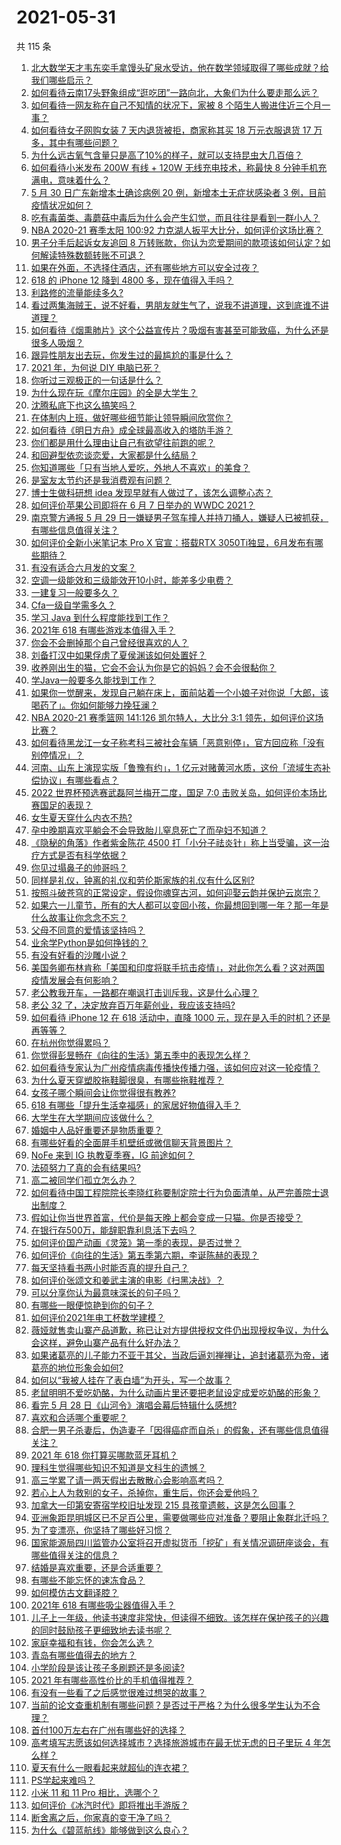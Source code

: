 # 2021-05-31

共 115 条

<!-- BEGIN -->
<!-- 最后更新时间 Mon May 31 2021 14:38:48 GMT+0800 (China Standard Time) -->

1. [北大数学天才韦东奕手拿馒头矿泉水受访，他在数学领域取得了哪些成就？给我们哪些启示？](https://www.zhihu.com/question/462169322)
2. [如何看待云南17头野象组成“逛吃团”一路向北，大象们为什么要走那么远？](https://www.zhihu.com/question/461852940)
3. [如何看待一网友称在自己不知情的状况下，家被 8
   个陌生人搬进住近三个月一事？](https://www.zhihu.com/question/461252891)
4. [如何看待女子网购女装 7 天内退货被拒，商家称其买 18 万元衣服退货 17
   万多，其中有哪些问题？](https://www.zhihu.com/question/462187108)
5. [为什么远古氧气含量只是高了10%的样子，就可以支持昆虫大几百倍？](https://www.zhihu.com/question/457554177)
6. [如何看待小米发布 200W 有线 + 120W 无线充电技术，称最快 8
   分钟手机充满电，意味着什么？](https://www.zhihu.com/question/462341175)
7. [5 月 30 日广东新增本土确诊病例 20 例，新增本土无症状感染者 3
   例，目前疫情状况如何？](https://www.zhihu.com/question/462329261)
8. [吃有毒菌类、毒蘑菇中毒后为什么会产生幻觉，而且往往是看到一群小人？](https://www.zhihu.com/question/31962078)
9. [NBA 2020-21 赛季太阳 100:92
   力克湖人扳平大比分，如何评价这场比赛？](https://www.zhihu.com/question/462317455)
10. [男子分手后起诉女友追回 8
    万转账款，你认为恋爱期间的款项该如何认定？如何解读特殊数额转账不可退？](https://www.zhihu.com/question/462336179)
11. [如果在外面，不选择住酒店，还有哪些地方可以安全过夜？](https://www.zhihu.com/question/460644032)
12. [618 的 iPhone 12 降到 4800
    多，现在值得入手吗？](https://www.zhihu.com/question/462118314)
13. [利路修的流量能续多久?](https://www.zhihu.com/question/461929162)
14. [看过两集海贼王，说不好看，男朋友就生气了，说我不讲道理，这到底谁不讲道理？](https://www.zhihu.com/question/461150774)
15. [如何看待《烟熏肺片》这个公益宣传片？吸烟有害甚至可能致癌，为什么还是很多人吸烟？](https://www.zhihu.com/question/462173251)
16. [跟异性朋友出去玩，你发生过的最尴尬的事是什么？](https://www.zhihu.com/question/281832872)
17. [2021 年，为何说 DIY 电脑已死？](https://www.zhihu.com/question/458733560)
18. [你听过三观极正的一句话是什么？](https://www.zhihu.com/question/316797926)
19. [为什么现在玩《摩尔庄园》的全是大学生？](https://www.zhihu.com/question/54190459)
20. [沈腾私底下也这么搞笑吗？](https://www.zhihu.com/question/449715891)
21. [在体制内上班，做好哪些细节能让领导瞬间欣赏你？](https://www.zhihu.com/question/456666617)
22. [如何看待《明日方舟》成全球最高收入的塔防手游？](https://www.zhihu.com/question/461924842)
23. [你们都是用什么理由让自己有欲望往前跑的呢？](https://www.zhihu.com/question/461834180)
24. [和回避型依恋谈恋爱，大家都是什么结局？](https://www.zhihu.com/question/363459915)
25. [你知道哪些「只有当地人爱吃，外地人不喜欢」的美食？](https://www.zhihu.com/question/461730414)
26. [是室友太节约还是我消费观有问题？](https://www.zhihu.com/question/36835006)
27. [博士生做科研想 idea 发现早就有人做过了，该怎么调整心态？](https://www.zhihu.com/question/461732555)
28. [如何评价苹果公司即将在 6 月 7 日举办的 WWDC
    2021？](https://www.zhihu.com/question/452096384)
29. [南京警方通报 5 月 29
    日一嫌疑男子驾车撞人并持刀捅人，嫌疑人已被抓获，有哪些信息值得关注？](https://www.zhihu.com/question/462129219)
30. [如何评价全新小米笔记本 Pro X 官宣：搭载RTX
    3050Ti独显，6月发布有哪些期待？](https://www.zhihu.com/question/459262263)
31. [有没有适合六月发的文案？](https://www.zhihu.com/question/461809031)
32. [空调一级能效和三级能效开10小时，能差多少电费？](https://www.zhihu.com/question/329341284)
33. [一建复习一般要多久？](https://www.zhihu.com/question/381519363)
34. [Cfa一级自学需多久？](https://www.zhihu.com/question/46129772)
35. [学习 Java 到什么程度能找到工作？](https://www.zhihu.com/question/453327142)
36. [2021年 618 有哪些游戏本值得入手？](https://www.zhihu.com/question/457255423)
37. [你会不会删掉那个自己曾经很喜欢的人？](https://www.zhihu.com/question/460279038)
38. [刘备打汉中如果俘虏了夏侯渊该如何处置好？](https://www.zhihu.com/question/338347604)
39. [收养刚出生的猫，它会不会认为你是它的妈妈？会不会很黏你？](https://www.zhihu.com/question/305940883)
40. [学Java一般要多久能找到工作？](https://www.zhihu.com/question/456145745)
41. [如果你一觉醒来，发现自己躺在床上，面前站着一个小娘子对你说「大郎，该喝药了」。你如何能够力挽狂澜？](https://www.zhihu.com/question/435462083)
42. [NBA 2020-21 赛季篮网 141:126 凯尔特人，大比分 3:1
    领先，如何评价这场比赛？](https://www.zhihu.com/question/462321614)
43. [如何看待黑龙江一女子称考科三被社会车辆「恶意别停」，官方回应称「没有别停情况」？](https://www.zhihu.com/question/461986606)
44. [河南、山东上演现实版「鲁豫有约」，1
    亿元对赌黄河水质，这份「流域生态补偿协议」有哪些看点？](https://www.zhihu.com/question/461376984)
45. [2022 世界杯预选赛武磊阿兰梅开二度，国足 7:0
    击败关岛，如何评价本场比赛国足的表现？](https://www.zhihu.com/question/462270082)
46. [女生夏天穿什么内衣不热?](https://www.zhihu.com/question/393443526)
47. [孕中晚期喜欢平躺会不会导致胎儿窒息死亡了而孕妇不知道？](https://www.zhihu.com/question/412446157)
48. [《隐秘的角落》作者紫金陈花 4500
    打「小分子祛炎针」称上当受骗，这一治疗方式是否有科学依据？](https://www.zhihu.com/question/462183600)
49. [你见过塌鼻子的帅哥吗？](https://www.zhihu.com/question/272575994)
50. [同样是礼仪，钟离的礼仪和劳伦斯家族的礼仪有什么区别?](https://www.zhihu.com/question/462076147)
51. [按照斗破苍穹的正常设定，假设你魂穿古河，如何迎娶云韵并保护云岚宗？](https://www.zhihu.com/question/433945197)
52. [如果六一儿童节，所有的大人都可以变回小孩，你最想回到哪一年？那一年是什么故事让你念念不忘？](https://www.zhihu.com/question/459970640)
53. [父母不同意的爱情该坚持吗？](https://www.zhihu.com/question/460565339)
54. [业余学Python是如何挣钱的？](https://www.zhihu.com/question/455548118)
55. [有没有好看的沙雕小说？](https://www.zhihu.com/question/447469750)
56. [美国务卿布林肯称「美国和印度将联手抗击疫情」，对此你怎么看？这对两国疫情发展会有何影响？](https://www.zhihu.com/question/462187161)
57. [老公教我开车，一路都在嘲讽打击训斥我，这是什么心理？](https://www.zhihu.com/question/457328565)
58. [老公 32 了，决定放弃百万年薪创业，我应该支持吗?](https://www.zhihu.com/question/447327404)
59. [如何看待 iPhone 12 在 618 活动中，直降 1000
    元，现在是入手的时机？还是再等等？](https://www.zhihu.com/question/461312225)
60. [在杭州你觉得累吗？](https://www.zhihu.com/question/334468884)
61. [你觉得彭昱畅在《向往的生活》第五季中的表现怎么样？](https://www.zhihu.com/question/456372682)
62. [如何看待专家认为广州疫情病毒传播快传播力强，该如何应对这一轮疫情？](https://www.zhihu.com/question/462060673)
63. [为什么夏天穿塑胶拖鞋脚很臭，有哪些拖鞋推荐？](https://www.zhihu.com/question/30068966)
64. [女孩子哪个瞬间会让你觉得很有教养?](https://www.zhihu.com/question/364828906)
65. [618 有哪些「提升生活幸福感」的家居好物值得入手？](https://www.zhihu.com/question/459065790)
66. [大学生在大学期间应该做什么？](https://www.zhihu.com/question/336432615)
67. [婚姻中人品好重要还是物质重要？](https://www.zhihu.com/question/461252416)
68. [有哪些好看的全面屏手机壁纸或微信聊天背景图片？](https://www.zhihu.com/question/452591718)
69. [NoFe 来到 IG 执教夏季赛，IG 前途如何？](https://www.zhihu.com/question/461727805)
70. [法硕努力了真的会有结果吗?](https://www.zhihu.com/question/446536547)
71. [高二被同学们孤立怎么办？](https://www.zhihu.com/question/455842634)
72. [如何看待中国工程院院长李晓红称要制定院士行为负面清单，从严完善院士退出制度？](https://www.zhihu.com/question/462035659)
73. [假如让你当世界首富，代价是每天晚上都会变成一只猫。你是否接受？](https://www.zhihu.com/question/461811694)
74. [在银行存500万，能辞职靠利息活下去吗？](https://www.zhihu.com/question/347518117)
75. [如何评价国产动画《灵笼》第一季的表现，是否过誉？](https://www.zhihu.com/question/460671702)
76. [如何评价《向往的生活》第五季第六期，李诞陈赫的表现？](https://www.zhihu.com/question/461948636)
77. [每天坚持看书两小时能否真的提升自己？](https://www.zhihu.com/question/451546101)
78. [如何评价张颂文和姜武主演的电影《扫黑决战》？](https://www.zhihu.com/question/455752818)
79. [可以分享你认为最意味深长的句子吗？](https://www.zhihu.com/question/455777176)
80. [有哪些一眼便惊艳到你的句子？](https://www.zhihu.com/question/344902971)
81. [如何评价2021年电工杯数学建模？](https://www.zhihu.com/question/461882668)
82. [薇娅就售卖山寨产品道歉，称已让对方提供授权文件仍出现授权争议，为什么会这样，避免山寨产品有什么好办法？](https://www.zhihu.com/question/461988510)
83. [如果诸葛亮的儿子能力不亚于其父，当政后逼刘禅禅让，追封诸葛亮为帝，诸葛亮的地位形象会如何?](https://www.zhihu.com/question/461502132)
84. [如何以“我被人挂在了表白墙”为开头，写一个故事？](https://www.zhihu.com/question/461083286)
85. [老鼠明明不爱吃奶酪，为什么动画片里还要把老鼠设定成爱吃奶酪的形象？](https://www.zhihu.com/question/454363021)
86. [看完 5 月 28 日《山河令》演唱会幕后特辑什么感想?](https://www.zhihu.com/question/461930253)
87. [喜欢和合适哪个重要呢？](https://www.zhihu.com/question/459841372)
88. [合肥一男子杀妻后，伪造妻子「因得癌症而自杀」的假象，还有哪些信息值得关注？](https://www.zhihu.com/question/461886353)
89. [2021 年 618 你打算买哪款蓝牙耳机？](https://www.zhihu.com/question/461467494)
90. [理科生觉得哪些知识不知道是文科生的遗憾？](https://www.zhihu.com/question/270455074)
91. [高三学累了请一两天假出去散散心会影响高考吗？](https://www.zhihu.com/question/429739425)
92. [若心上人为救别的女子，杀掉你，重生后，你还会爱他吗？](https://www.zhihu.com/question/453623418)
93. [加拿大一印第安寄宿学校旧址发现 215
    具孩童遗骸，这是怎么回事？](https://www.zhihu.com/question/462022143)
94. [亚洲象距昆明城区已不足百公里，需要做哪些应对准备？要阻止象群北迁吗？](https://www.zhihu.com/question/462169548)
95. [为了变漂亮，你坚持了哪些好习惯？](https://www.zhihu.com/question/268216399)
96. [国家能源局四川监管办公室将召开虚拟货币「挖矿」有关情况调研座谈会，有哪些值得关注的信息？](https://www.zhihu.com/question/461664450)
97. [结婚是喜欢重要，还是合适重要？](https://www.zhihu.com/question/460938067)
98. [有哪些不能忘怀的速冻食品？](https://www.zhihu.com/question/22528844)
99. [如何模仿古文翻译腔？](https://www.zhihu.com/question/61017028)
100. [2021年 618 有哪些吸尘器值得入手？](https://www.zhihu.com/question/457255441)
101. [儿子上一年级，他读书速度非常快，但读得不细致。该怎样在保护孩子的兴趣的同时鼓励孩子更细致地去读书呢？](https://www.zhihu.com/question/411684396)
102. [家庭幸福和有钱，你会怎么选？](https://www.zhihu.com/question/461339158)
103. [青岛有哪些值得去的地方？](https://www.zhihu.com/question/268589944)
104. [小学阶段是该让孩子多刷题还是多阅读?](https://www.zhihu.com/question/387030054)
105. [2021 年有哪些高性价比的手机值得推荐？](https://www.zhihu.com/question/413851618)
106. [有没有一些看了之后感觉很难过想哭的故事？](https://www.zhihu.com/question/368019752)
107. [当前的论文查重机制有哪些问题？是否过于严格？为什么很多学生认为不合理？](https://www.zhihu.com/question/461310040)
108. [首付100万左右在广州有哪些好的选择？](https://www.zhihu.com/question/461992727)
109. [高考填写志愿该如何选择城市？选择旅游城市在最无忧无虑的日子里玩 4
     年怎么样？](https://www.zhihu.com/question/461473516)
110. [夏天有什么一眼看起来就超仙的连衣裙？](https://www.zhihu.com/question/451969750)
111. [PS学起来难吗？](https://www.zhihu.com/question/450407500)
112. [小米 11 和 11 Pro 相比，选哪个？](https://www.zhihu.com/question/451981720)
113. [如何评价《冰汽时代》即将推出手游版？](https://www.zhihu.com/question/460675839)
114. [断舍离之后，你家真的变干净了吗？](https://www.zhihu.com/question/461287259)
115. [为什么《碧蓝航线》能够做到这么良心？](https://www.zhihu.com/question/459384567)

<!-- END -->
